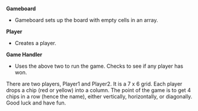 **Gameboard**
 - Gameboard sets up the board with empty cells in an array.

**Player**
 - Creates a player.

**Game Handler**
 - Uses the above two to run the game. Checks to see if any player has won.
 
There are two players, Player1 and Player2. It is a 7 x 6 grid. Each player drops a chip (red or yellow) into a column. 
The point of the game is to get 4 chips in a row (hence the name), either vertically, horizontally, or diagonally.
Good luck and have fun.
